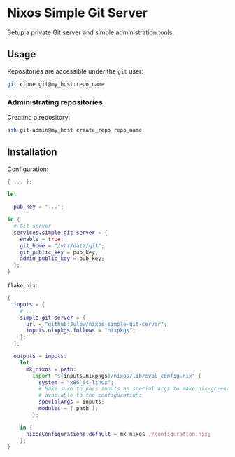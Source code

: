 # Nixos Simple Git Server

Setup a private Git server and simple administration tools.

## Usage

Repositories are accessible under the `git` user:

```sh
git clone git@my_host:repo_name
```

### Administrating repositories

Creating a repository:

```sh
ssh git-admin@my_host create_repo repo_name
```

## Installation

Configuration:

```nix
{ ... }:

let

  pub_key = "...";

in {
  # Git server
  services.simple-git-server = {
    enable = true;
    git_home = "/var/data/git";
    git_public_key = pub_key;
    admin_public_key = pub_key;
  };
}
```

`flake.nix`:

```nix
{
  inputs = {
    # ...
    simple-git-server = {
      url = "github:Julow/nixos-simple-git-server";
      inputs.nixpkgs.follows = "nixpkgs";
    };
  };

  outputs = inputs:
    let
      mk_nixos = path:
        import "${inputs.nixpkgs}/nixos/lib/eval-config.nix" {
          system = "x86_64-linux";
          # Make sure to pass inputs as special args to make nix-gc-env
          # available to the configuration:
          specialArgs = inputs;
          modules = [ path ];
        };

    in {
      nixosConfigurations.default = mk_nixos ./configuration.nix;
    };
}
```
